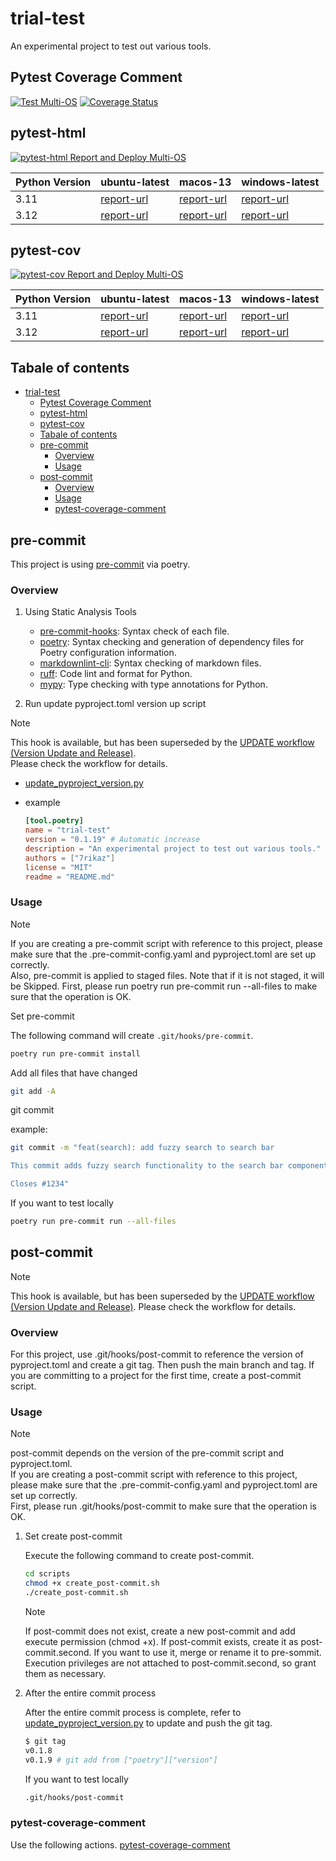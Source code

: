 # trial-test

An experimental project to test out various tools.

## Pytest Coverage Comment

[![Test Multi-OS](https://github.com/7rikazhexde/trial-test/actions/workflows/test_multi_os.yml/badge.svg)](https://github.com/7rikazhexde/trial-test/actions/workflows/test_multi_os.yml) [![Coverage Status](https://img.shields.io/badge/Coverage-check%20here-blue.svg)](https://github.com/7rikazhexde/trial-test/tree/coverage)

## pytest-html

[![pytest-html Report and Deploy Multi-OS](https://github.com/7rikazhexde/trial-test/actions/workflows/test_pytest-html-report_deploy_multi_os.yml/badge.svg)](https://github.com/7rikazhexde/trial-test/actions/workflows/test_pytest-html-report_deploy_multi_os.yml)

| Python Version | ubuntu-latest | macos-13 | windows-latest |
|----------------|---------------|----------|----------------|
| 3.11 | [report-url](https://7rikazhexde.github.io/trial-test/pytest-html-report_ubuntu-latest_python_3.11/report_page.html) | [report-url](https://7rikazhexde.github.io/trial-test/pytest-html-report_macos-13_python_3.11/report_page.html) | [report-url](https://7rikazhexde.github.io/trial-test/pytest-html-report_windows-latest_python_3.11/report_page.html) |
| 3.12 | [report-url](https://7rikazhexde.github.io/trial-test/pytest-html-report_ubuntu-latest_python_3.12/report_page.html) | [report-url](https://7rikazhexde.github.io/trial-test/pytest-html-report_macos-13_python_3.12/report_page.html) | [report-url](https://7rikazhexde.github.io/trial-test/pytest-html-report_windows-latest_python_3.12/report_page.html) |

## pytest-cov

[![pytest-cov Report and Deploy Multi-OS](https://github.com/7rikazhexde/trial-test/actions/workflows/test_pytest-cov-report_deploy_multi_os.yml/badge.svg)](https://github.com/7rikazhexde/trial-test/actions/workflows/test_pytest-cov-report_deploy_multi_os.yml)

| Python Version | ubuntu-latest | macos-13 | windows-latest |
|----------------|---------------|----------|----------------|
| 3.11 | [report-url](https://7rikazhexde.github.io/trial-test/pytest-cov-report_ubuntu-latest_python_3.11/index.html) | [report-url](https://7rikazhexde.github.io/trial-test/pytest-cov-report_macos-13_python_3.11/index.html) | [report-url](https://7rikazhexde.github.io/trial-test/pytest-cov-report_windows-latest_python_3.11/index.html) |
| 3.12 | [report-url](https://7rikazhexde.github.io/trial-test/pytest-cov-report_ubuntu-latest_python_3.12/index.html) | [report-url](https://7rikazhexde.github.io/trial-test/pytest-cov-report_macos-13_python_3.12/index.html) | [report-url](https://7rikazhexde.github.io/trial-test/pytest-cov-report_windows-latest_python_3.12/index.html) |

## Tabale of contents

- [trial-test](#trial-test)
  - [Pytest Coverage Comment](#pytest-coverage-comment)
  - [pytest-html](#pytest-html)
  - [pytest-cov](#pytest-cov)
  - [Tabale of contents](#tabale-of-contents)
  - [pre-commit](#pre-commit)
    - [Overview](#overview)
    - [Usage](#usage)
  - [post-commit](#post-commit)
    - [Overview](#overview-1)
    - [Usage](#usage-1)
    - [pytest-coverage-comment](#pytest-coverage-comment-1)

## pre-commit

This project is using [pre-commit](https://github.com/pre-commit/pre-commit) via poetry.

### Overview

1. Using Static Analysis Tools

   - [pre-commit-hooks](https://github.com/pre-commit/pre-commit-hooks): Syntax check of each file.
   - [poetry](https://python-poetry.org/docs/pre-commit-hooks/#usage): Syntax checking and generation of dependency files for Poetry configuration information.
   - [markdownlint-cli](https://github.com/igorshubovych/markdownlint-cli): Syntax checking of markdown files.
   - [ruff](https://pypi.org/project/ruff/): Code lint and format for Python.
   - [mypy](https://pypi.org/project/mypy/): Type checking with type annotations for Python.

2. Run update pyproject.toml version up script

> [!NOTE]
> This hook is available, but has been superseded by the [UPDATE workflow (Version Update and Release)](https://github.com/7rikazhexde/trial-test/blob/main/.github/workflows/update-version-and-release.yml).\
> Please check the workflow for details.

- [update_pyproject_version.py](ci/update_pyproject_version.py)

- example

  ```toml
  [tool.poetry]
  name = "trial-test"
  version = "0.1.19" # Automatic increase
  description = "An experimental project to test out various tools."
  authors = ["7rikaz"]
  license = "MIT"
  readme = "README.md"
  ```

### Usage

> [!NOTE]
> If you are creating a pre-commit script with reference to this project, please make sure that the .pre-commit-config.yaml and pyproject.toml are set up correctly.\
> Also, pre-commit is applied to staged files. Note that if it is not staged, it will be Skipped.
> First, please run poetry run pre-commit run --all-files to make sure that the operation is OK.

Set pre-commit

The following command will create `.git/hooks/pre-commit`.

```bash
poetry run pre-commit install
```

Add all files that have changed

```bash
git add -A
```

git commit

example:

```bash
git commit -m "feat(search): add fuzzy search to search bar

This commit adds fuzzy search functionality to the search bar component. Fuzzy search allows users to find search results even if they make spelling mistakes or typos. This feature will enhance the user experience and make it easier to find what they are looking for.

Closes #1234"
```

If you want to test locally

```bash
poetry run pre-commit run --all-files
```

## post-commit

> [!NOTE]
> This hook is available, but has been superseded by the [UPDATE workflow (Version Update and Release)](https://github.com/7rikazhexde/trial-test/blob/main/.github/workflows/update-version-and-release.yml). Please check the workflow for details.

### Overview

For this project, use .git/hooks/post-commit to reference the version of pyproject.toml and create a git tag. Then push the main branch and tag.
If you are committing to a project for the first time, create a post-commit script.

### Usage

> [!NOTE]
> post-commit depends on the version of the pre-commit script and pyproject.toml.\
> If you are creating a post-commit script with reference to this project, please make sure that the .pre-commit-config.yaml and pyproject.toml are set up correctly.\
> First, please run .git/hooks/post-commit to make sure that the operation is OK.

1. Set create post-commit

   Execute the following command to create post-commit.

   ```bash
   cd scripts
   chmod +x create_post-commit.sh
   ./create_post-commit.sh
   ```

   > [!NOTE]
   > If post-commit does not exist, create a new post-commit and add execute permission (chmod +x).
   > If post-commit exists, create it as post-commit.second.
   > If you want to use it, merge or rename it to pre-sommit.
   > Execution privileges are not attached to post-commit.second, so grant them as necessary.

1. After the entire commit process

   After the entire commit process is complete, refer to [update_pyproject_version.py](ci/update_pyproject_version.py) to update and push the git tag.

   ```bash
   $ git tag
   v0.1.8
   v0.1.9 # git add from ["poetry"]["version"]
   ```

   If you want to test locally

   ```bash
   .git/hooks/post-commit
   ```

### pytest-coverage-comment

Use the following actions.
[pytest-coverage-comment](https://github.com/MishaKav/pytest-coverage-comment#example-usage)
